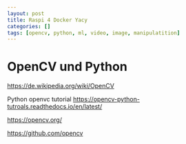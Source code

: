 ```yaml
---
layout: post
title: Raspi 4 Docker Yacy 
categories: []
tags: [opencv, python, ml, video, image, manipulatition]
--- 
```


# OpenCV und Python  

<https://de.wikipedia.org/wiki/OpenCV> 

Python openvc tutorial <https://opencv-python-tutroals.readthedocs.io/en/latest/>

<https://opencv.org/>

<https://github.com/opencv>

    
